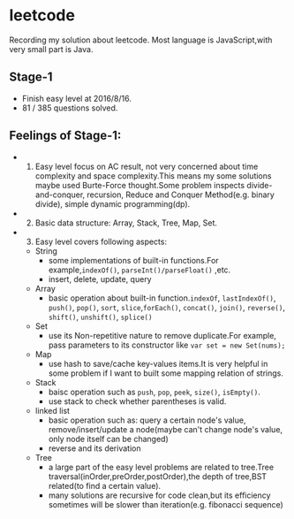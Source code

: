# leetcode
Recording my solution about leetcode.
Most language is JavaScript,with very small part is Java.

## Stage-1 
- Finish easy level at 2016/8/16.
- 81 / 385 questions solved.

## Feelings of Stage-1:

- 1. Easy level focus on AC result, not very concerned about time complexity and space complexity.This means my some solutions maybe used Burte-Force thought.Some problem inspects divide-and-conquer, recursion, Reduce and Conquer Method(e.g. binary divide), simple dynamic programming(dp).
- 2. Basic data structure: Array, Stack, Tree, Map, Set.
- 3. Easy level covers following aspects:
    - String 
      - some implementations of built-in functions.For example,``indexOf()``, ``parseInt()/parseFloat()`` ,etc.
      - insert, delete, update, query
    - Array 
      - basic operation about built-in function.``indexOf``, ``lastIndexOf()``, ``push()``, ``pop()``, ``sort``, ``slice``,``forEach()``,
        ``concat()``, ``join()``, ``reverse()``, ``shift()``, ``unshift()``, ``splice()`` 
    - Set 
      - use its Non-repetitive nature to remove duplicate.For example, pass parameters to its constructor like ``var set = new Set(nums);``
    - Map 
      - use hash to save/cache key-values items.It is very helpful in some problem if I want to built some mapping relation of strings.
    - Stack
      - baisc operation such as ``push``, ``pop``, ``peek``, ``size()``, ``isEmpty()``.
      - use stack to check whether parentheses is valid.
    - linked list
      - basic operation such as: query a certain node's value, remove/insert/update a node(maybe can't change node's value, only node itself can be changed)
      - reverse and its derivation
    - Tree
      - a large part of the easy level problems are related to tree.Tree traversal(inOrder,preOrder,postOrder),the depth of tree,BST related(to find a certain value).
      - many solutions are recursive for code clean,but its efficiency sometimes will be slower than iteration(e.g. fibonacci sequence)
